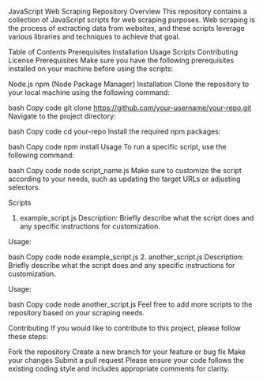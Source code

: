 JavaScript Web Scraping Repository
Overview
This repository contains a collection of JavaScript scripts for web scraping purposes. Web scraping is the process of extracting data from websites, and these scripts leverage various libraries and techniques to achieve that goal.

Table of Contents
Prerequisites
Installation
Usage
Scripts
Contributing
License
Prerequisites
Make sure you have the following prerequisites installed on your machine before using the scripts:

Node.js
npm (Node Package Manager)
Installation
Clone the repository to your local machine using the following command:

bash
Copy code
git clone https://github.com/your-username/your-repo.git
Navigate to the project directory:

bash
Copy code
cd your-repo
Install the required npm packages:

bash
Copy code
npm install
Usage
To run a specific script, use the following command:

bash
Copy code
node script_name.js
Make sure to customize the script according to your needs, such as updating the target URLs or adjusting selectors.

Scripts
1. example_script.js
Description: Briefly describe what the script does and any specific instructions for customization.

Usage:

bash
Copy code
node example_script.js
2. another_script.js
Description: Briefly describe what the script does and any specific instructions for customization.

Usage:

bash
Copy code
node another_script.js
Feel free to add more scripts to the repository based on your scraping needs.

Contributing
If you would like to contribute to this project, please follow these steps:

Fork the repository
Create a new branch for your feature or bug fix
Make your changes
Submit a pull request
Please ensure your code follows the existing coding style and includes appropriate comments for clarity.


